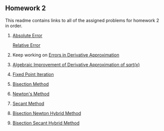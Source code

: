 ## Homework 2
This readme contains links to all of the assigned problems for homework 2 in order.

1. [Absolute Error](https://github.com/kaiudall/MATH4610/blob/master/SoftwareManual/AbsoluteError.md)
   
   [Relative Error](https://github.com/kaiudall/MATH4610/blob/master/SoftwareManual/RelativeError.md)

2. Keep working on [Errors in Derivative Approximation](https://github.com/kaiudall/MATH4610/blob/master/SoftwareManual/GraphError.md)

3. [Algebraic Improvement of Derivative Approximation of sqrt(x)](https://github.com/kaiudall/MATH4610/blob/master/Homework2/Hw2_p3_4610.pdf)

4. [Fixed Point Iteration](https://github.com/kaiudall/MATH4610/blob/master/SoftwareManual/fpi.md)

5. [Bisection Method](https://github.com/kaiudall/MATH4610/blob/master/SoftwareManual/bisection.md)

6. [Newton's Method](https://github.com/kaiudall/MATH4610/blob/master/SoftwareManual/newton.md)

7. [Secant Method](https://github.com/kaiudall/MATH4610/blob/master/SoftwareManual/secant.md)

8. [Bisection Newton Hybrid Method](https://github.com/kaiudall/MATH4610/blob/master/SoftwareManual/bisnewton.md)

9. [Bisection Secant Hybrid Method]()
